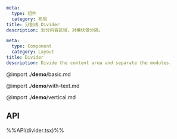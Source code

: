 ```yaml zh-CN
meta:
  type: 组件
  category: 布局
title: 分割线 Divider
description: 划分内容区域，对模块做分隔。
```

```yaml en-US
meta:
  type: Component
  category: Layout
title: Divider
description: Divide the content area and separate the modules.
```

@import ./**demo**/basic.md

@import ./**demo**/with-text.md

@import ./**demo**/vertical.md

## API

%%API(divider.tsx)%%

